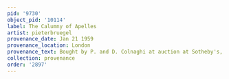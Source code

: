 ```yaml
---
pid: '9730'
object_pid: '10114'
label: The Calumny of Apelles
artist: pieterbruegel
provenance_date: Jan 21 1959
provenance_location: London
provenance_text: Bought by P. and D. Colnaghi at auction at Sotheby's, Lot# 2
collection: provenance
order: '2897'
---
```


